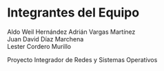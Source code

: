 # Integrantes del Equipo
Aldo Weil Hernández 
Adrián Vargas Martínez   
Juan David Díaz Marchena  
Lester Cordero Murillo 

Proyecto Integrador de Redes y Sistemas Operativos





























        
